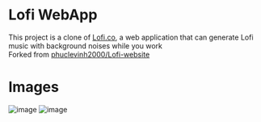 # Lofi WebApp
This project is a clone of [Lofi.co](https://lofi.co), a web application that can generate Lofi music with background noises while you work
<br>
Forked from [phuclevinh2000/Lofi-website](https://github.com/phuclevinh2000/Lofi-website)

# Images
![image](https://user-images.githubusercontent.com/47014132/149120770-381c8ea9-9d57-40b7-bd10-3d39d4dce42a.png)
![image](https://user-images.githubusercontent.com/47014132/149120793-0c75511e-88f4-4e69-b836-dabd1eeac884.png)